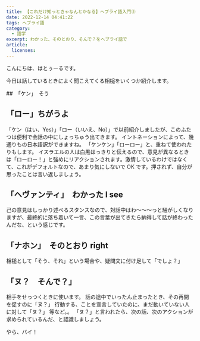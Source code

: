 ```yaml
---
title: 【これだけ知っときゃなんとかなる】ヘブライ語入門⑤
date: 2022-12-14 04:41:22
tags: ヘブライ語
category:
  - 語学
excerpt: わかった、そのとおり、そんで？をヘブライ語で
article:
  licenses:
---
```


こんにちは、はとぅーるです。

今日は話しているときによく聞こえてくる相槌をいくつか紹介します。

##　「ケン」　そう

## 「ロー」ちがうよ

「ケン（はい、Yes）」「ロー（いいえ、No）」で以前紹介しましたが、このふたつは便利で会話の中にしょっちゅう出てきます。
イントネーションによって、幾通りもの日本語訳ができますね。
「ケンケン」「ローロー」と、重ねて使われたりもします。
イスラエルの人は白黒はっきりと伝えるので、意見が異なるときは「ローロー！」と強めにリアクションされます。激情しているわけではなくて、これがデフォルトなので、あまり気にしないで OK です。押されず、自分が思ったことは言い返しましょう。

## 「ヘヴァンティ」　わかった I see

己の意見はしっかり述べるスタンスなので、対話中はわ～～～っと騒がしくなりますが、最終的に落ち着いて一言、この言葉が出てきたら納得して話が終わったんだな、という感じです。

## 「ナホン」　そのとおり right

相槌として「そう、それ」という場合や、疑問文に付け足して「でしょ？」

## 「ヌ？　そんで？」

相手をせっつくときに使います。
話の途中でいったん止まったとき、その再開を促すのに「ヌ？」
行動する、ことを宣言していたのに、まだ動いていない人に対して「ヌ？」
等など。。
「ヌ？」と言われたら、次の話、次のアクションが求められているんだ、と認識しましょう。

やら、バイ！
